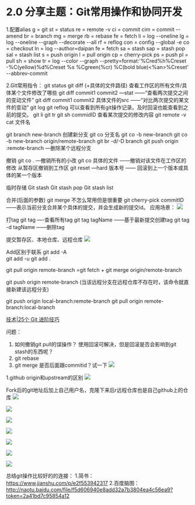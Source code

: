 # 2.0 分享主题：Git常用操作和协同开发
1.配置alias
	g = git
    st = status
    re = remote -v
    ci = commit
    cim = commit --amend
    br = branch
    mg = merge
    rb = rebase
    fe = fetch
    li = log --oneline
    lg = log --oneline --graph --decorate --all
    rf = reflog
    con = config --global -e
    co = checkout
    ln = log --author=daipan
    fe = fetch
    sa = stash
    sap = stash pop
    sal = stash list
    s = push origin
    l = pull origin
    cp = cherry-pick
    ps = push
    pl = pull
    sh = show
    tr = log --color --graph --pretty=format:'%Cred%h%Creset -%C(yellow)%d%Creset %s %Cgreen(%cr) %C(bold blue)<%an>%Creset' --abbrev-commit

2.Git常用指令：
git status 
git diff (+具体的文件路径) 查看工作区的所有文件/具体某个文件修改了哪些
git diff commit1 commit2 —stat      ——“查看两次提交之间的变动文件”
git diff commit1 commit2 具体文件的src   ——“对比两次提交的某文件的变动”
git log
git reflog 可以查看到所有git操作记录。及时回滚也能查看到之前的提交。
git li
git tr
git sh commidID 查看某次提交的修改内容
git remote -v 
cat 文件名

git branch new-branch  创建新分支
git co 分支名
git co -b  new-branch
git co -b new-branch origin/remote-branch
git br -d/-D branch
git push origin  :remote-branch   —删除某个远程分支

撤销
git co .     —撤销所有的小改
git co 具体的文件   ——撤销对该文件在工作区的修改
从暂存区撤销到工作区
git reset —hard 版本号 —— 回滚到上一个版本或具体的某一个版本



临时存储
Git stash 
Git stash pop
Git stash list


合并(后面的参数)
git merge
不怎么常用但是很重要
git cherry-pick  commitID    ——表示当前分支合并某个具体的提交，并会生成新的提交id。
应用场景：
![](&&&SFLOCALFILEPATH&&&C504EB68-8FCE-41D5-AB6E-3152C10C1331.png)

打tag
git tag   —-查看所有tag
git tag tagName   ——基于最新提交创建tag
git tag -d tagName    ——删除tag 

提交暂存区、本地仓库、远程仓库
![](&&&SFLOCALFILEPATH&&&F5614B84-C68D-44E8-8CD7-F9998C874572.png)

Add区别于联系
git add -A  
git add -u 
git add .

git pull origin remote-branch
=git fetch + git merge origin/remote-branch

git push origin remote-branch  (当该远程分支在远程仓库不存在时，该命令就直接新建该远程分支)

git push origin local-branch:remote-branch
git pull origin remote-branch:local-branch

[技术|25个 Git 进阶技巧](https://linux.cn/article-5418-shareweibo.html)


问题：
1. 如何撤销git pull的误操作？
使用回滚可解决，但是回滚是否会影响到git stash的东西呢？
2. git rebase 
3. git merge 是否后面跟commitid？试一下
![](&&&SFLOCALFILEPATH&&&07564388-E7B5-4DA7-AF2E-E8D5498C056B.png)

1.github origin和upstream的区别
![](&&&SFLOCALFILEPATH&&&526DC852-907C-4EED-A7DF-704E9C668A99.png)

Fork后的git地址后加上自己用户名，克隆下来后r远程仓库也是自己github上的仓库
![](&&&SFLOCALFILEPATH&&&CEB9CC30-49BF-4305-99D7-DAB5BCDBA197.png)

![](&&&SFLOCALFILEPATH&&&221D2828-9C8D-4CAA-9EF4-CC66CF052349.png)

![](&&&SFLOCALFILEPATH&&&563D542D-069C-4ADA-9534-4B9B103DD4A1.png)

![](&&&SFLOCALFILEPATH&&&AE9BF147-295F-43B6-BE6F-7A65B16E4620.png)

![](&&&SFLOCALFILEPATH&&&455385CB-FB33-4119-8DA4-0AF556EAF00C.png)

![](&&&SFLOCALFILEPATH&&&AD5EFF88-528A-49DA-89A5-A3D3A181E4A8.png)

![](&&&SFLOCALFILEPATH&&&65A64520-435F-4D07-A5EE-EF703A0D6928.png)

总结git操作比较好的的连接：
1.简书：https://www.jianshu.com/p/e2f553942317
2.百度脑图：http://naotu.baidu.com/file/f5d606940e8add32a7b3804ea4c56ea9?token=2a41bd7c95854a12
